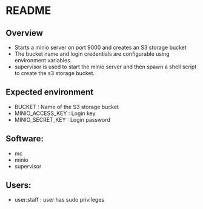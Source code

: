 # README

## Overview
- Starts a minio server on port 9000 and creates an S3 storage bucket
- The bucket name and login credentials are configurable using environment
  variables.
- supervisor is used to start the minio server and then spawn a shell script
  to create the s3 storage bucket.

## Expected environment
- BUCKET              : Name of the S3 storage bucket
- MINIO_ACCESS_KEY    : Login key
- MINIO_SECRET_KEY    : Login password

## Software:
- mc
- minio
- supervisor

## Users:
- user:staff          : user has sudo privileges
